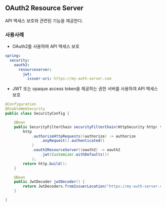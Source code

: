 ## OAuth2 Resource Server
API 액세스 보호와 관련된 기능을 제공한다.

### 사용사례
- OAuth2를 사용하여 API 액세스 보호
```yaml
spring:
  security:
    oauth2:
      resourceserver:
        jwt:
          issuer-uri: https://my-auth-server.com
```
- JWT 또는 opaque access token을 제공하는 권한 서버를 사용하여 API 액세스 보호
```java
@Configuration
@EnableWebSecurity
public class SecurityConfig {

	@Bean
	public SecurityFilterChain securityFilterChain(HttpSecurity http) throws Exception {
		http
			.authorizeHttpRequests((authorize) -> authorize
				.anyRequest().authenticated()
			)
			.oauth2ResourceServer((oauth2) -> oauth2
				.jwt(Customizer.withDefaults())
			);
		return http.build();
	}

	@Bean
	public JwtDecoder jwtDecoder() {
		return JwtDecoders.fromIssuerLocation("https://my-auth-server.com");
	}

}
```
